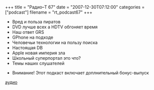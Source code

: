 +++
title = "Радио–Т 67"
date = "2007-12-30T07:12:00"
categories = ["podcast"]
filename = "rt_podcast67"
+++


- Вред и польза пиратов
- DVD лучше всех a HDTV обгоняет время
- Наш ответ GRS
- GPhone на подходе
- Человечьи технологии на пользу поиска
- Настоящая DB
- Apple новая империя зла
- Школьный суперпортал это что?
- Темы наших слушателей

* Внимание! Этот подкаст включает доплнительный бонус-выпуск

[аудио](http://cdn.radio-t.com/rt_podcast67.mp3)
<audio src="http://cdn.radio-t.com/rt_podcast67.mp3" preload="none"></audio>
